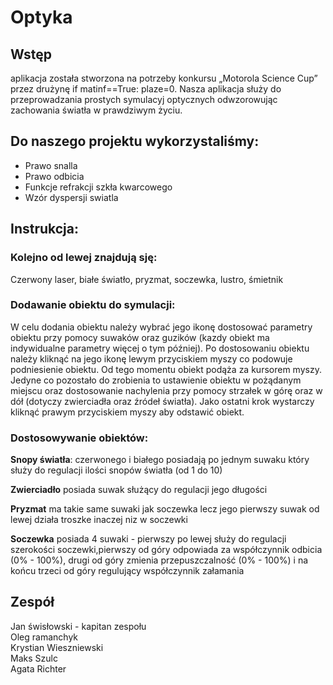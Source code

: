 # Optyka

## Wstęp
aplikacja została stworzona na potrzeby konkursu „Motorola Science Cup” przez drużynę if matinf==True: plaze=0. 
Nasza aplikacja służy do przeprowadzania prostych symulacyj optycznych odwzorowując zachowania światła w prawdziwym życiu. 


## Do naszego projektu wykorzystaliśmy:
- Prawo snalla
- Prawo odbicia
- Funkcje refrakcji szkła kwarcowego
- Wzór dyspersji swiatla

## Instrukcja:
### Kolejno od lewej znajdują sję:
Czerwony laser, białe światło, pryzmat, soczewka, lustro, śmietnik

### Dodawanie obiektu do symulacji:
W celu dodania obiektu należy wybrać jego ikonę dostosować parametry obiektu przy pomocy suwaków oraz guzików (kazdy obiekt ma indywidualne parametry więcej o tym później). Po dostosowaniu obiektu należy kliknąć na jego ikonę lewym przyciskiem myszy co podowuje podniesienie obiektu. Od tego momentu obiekt podąża za kursorem myszy. Jedyne co pozostało do zrobienia to ustawienie obiektu w pożądanym miejscu oraz dostosowanie nachylenia przy pomocy strzałek w górę oraz w dół (dotyczy zwierciadła oraz źródeł światła). Jako ostatni krok wystarczy kliknąć prawym przyciskiem myszy aby odstawić obiekt.


### Dostosowywanie obiektów:

**Snopy światła**: czerwonego i białego posiadają po jednym suwaku który służy do regulacji ilości snopów światła (od 1 do 10)

**Zwierciadło** posiada suwak służący do regulacji jego
długości 

**Pryzmat** ma takie same suwaki jak soczewka lecz jego pierwszy suwak od lewej działa troszke inaczej niz w soczewki

**Soczewka** posiada 4 suwaki - pierwszy po lewej służy do regulacji szerokości soczewki,pierwszy od góry odpowiada za współczynnik odbicia (0% - 100%), drugi od góry zmienia przepuszczalność (0% - 100%) i na końcu trzeci od góry regulujący współczynnik załamania

## Zespół
Jan świsłowski - kapitan zespołu  
Oleg ramanchyk  
Krystian Wieszniewski  
Maks Szulc   
Agata Richter  







